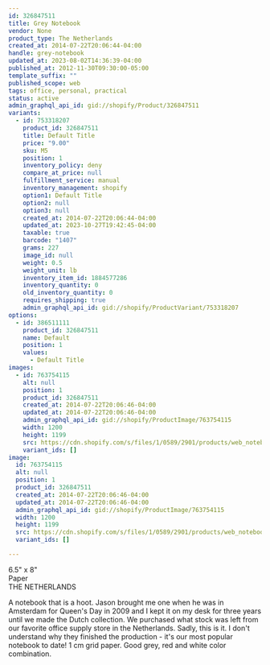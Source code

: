 ```yaml
---
id: 326847511
title: Grey Notebook
vendor: None
product_type: The Netherlands
created_at: 2014-07-22T20:06:44-04:00
handle: grey-notebook
updated_at: 2023-08-02T14:36:39-04:00
published_at: 2012-11-30T09:30:00-05:00
template_suffix: ""
published_scope: web
tags: office, personal, practical
status: active
admin_graphql_api_id: gid://shopify/Product/326847511
variants:
  - id: 753318207
    product_id: 326847511
    title: Default Title
    price: "9.00"
    sku: M5
    position: 1
    inventory_policy: deny
    compare_at_price: null
    fulfillment_service: manual
    inventory_management: shopify
    option1: Default Title
    option2: null
    option3: null
    created_at: 2014-07-22T20:06:44-04:00
    updated_at: 2023-10-27T19:42:45-04:00
    taxable: true
    barcode: "1407"
    grams: 227
    image_id: null
    weight: 0.5
    weight_unit: lb
    inventory_item_id: 1884577286
    inventory_quantity: 0
    old_inventory_quantity: 0
    requires_shipping: true
    admin_graphql_api_id: gid://shopify/ProductVariant/753318207
options:
  - id: 386511111
    product_id: 326847511
    name: Default
    position: 1
    values:
      - Default Title
images:
  - id: 763754115
    alt: null
    position: 1
    product_id: 326847511
    created_at: 2014-07-22T20:06:46-04:00
    updated_at: 2014-07-22T20:06:46-04:00
    admin_graphql_api_id: gid://shopify/ProductImage/763754115
    width: 1200
    height: 1199
    src: https://cdn.shopify.com/s/files/1/0589/2901/products/web_notebook.jpeg?v=1406074006
    variant_ids: []
image:
  id: 763754115
  alt: null
  position: 1
  product_id: 326847511
  created_at: 2014-07-22T20:06:46-04:00
  updated_at: 2014-07-22T20:06:46-04:00
  admin_graphql_api_id: gid://shopify/ProductImage/763754115
  width: 1200
  height: 1199
  src: https://cdn.shopify.com/s/files/1/0589/2901/products/web_notebook.jpeg?v=1406074006
  variant_ids: []

---
```


6.5" x 8"  
Paper  
THE NETHERLANDS

A notebook that is a hoot. Jason brought me one when he was in Amsterdam for Queen's Day in 2009 and I kept it on my desk for three years until we made the Dutch collection. We purchased what stock was left from our favorite office supply store in the Netherlands. Sadly, this is it. I don't understand why they finished the production - it's our most popular notebook to date! 1 cm grid paper. Good grey, red and white color combination.